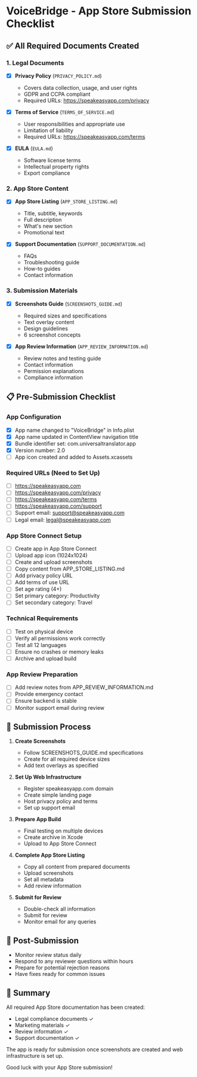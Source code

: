 # VoiceBridge - App Store Submission Checklist

## ✅ All Required Documents Created

### 1. Legal Documents
- [x] **Privacy Policy** (`PRIVACY_POLICY.md`)
  - Covers data collection, usage, and user rights
  - GDPR and CCPA compliant
  - Required URLs: https://speakeasyapp.com/privacy

- [x] **Terms of Service** (`TERMS_OF_SERVICE.md`)  
  - User responsibilities and appropriate use
  - Limitation of liability
  - Required URLs: https://speakeasyapp.com/terms

- [x] **EULA** (`EULA.md`)
  - Software license terms
  - Intellectual property rights
  - Export compliance

### 2. App Store Content
- [x] **App Store Listing** (`APP_STORE_LISTING.md`)
  - Title, subtitle, keywords
  - Full description
  - What's new section
  - Promotional text

- [x] **Support Documentation** (`SUPPORT_DOCUMENTATION.md`)
  - FAQs
  - Troubleshooting guide
  - How-to guides
  - Contact information

### 3. Submission Materials
- [x] **Screenshots Guide** (`SCREENSHOTS_GUIDE.md`)
  - Required sizes and specifications
  - Text overlay content
  - Design guidelines
  - 6 screenshot concepts

- [x] **App Review Information** (`APP_REVIEW_INFORMATION.md`)
  - Review notes and testing guide
  - Contact information
  - Permission explanations
  - Compliance information

## 📋 Pre-Submission Checklist

### App Configuration
- [x] App name changed to "VoiceBridge" in Info.plist
- [x] App name updated in ContentView navigation title
- [x] Bundle identifier set: com.universaltranslator.app
- [x] Version number: 2.0
- [ ] App icon created and added to Assets.xcassets

### Required URLs (Need to Set Up)
- [ ] https://speakeasyapp.com
- [ ] https://speakeasyapp.com/privacy
- [ ] https://speakeasyapp.com/terms
- [ ] https://speakeasyapp.com/support
- [ ] Support email: support@speakeasyapp.com
- [ ] Legal email: legal@speakeasyapp.com

### App Store Connect Setup
- [ ] Create app in App Store Connect
- [ ] Upload app icon (1024x1024)
- [ ] Create and upload screenshots
- [ ] Copy content from APP_STORE_LISTING.md
- [ ] Add privacy policy URL
- [ ] Add terms of use URL
- [ ] Set age rating (4+)
- [ ] Set primary category: Productivity
- [ ] Set secondary category: Travel

### Technical Requirements
- [ ] Test on physical device
- [ ] Verify all permissions work correctly
- [ ] Test all 12 languages
- [ ] Ensure no crashes or memory leaks
- [ ] Archive and upload build

### App Review Preparation
- [ ] Add review notes from APP_REVIEW_INFORMATION.md
- [ ] Provide emergency contact
- [ ] Ensure backend is stable
- [ ] Monitor support email during review

## 🚀 Submission Process

1. **Create Screenshots**
   - Follow SCREENSHOTS_GUIDE.md specifications
   - Create for all required device sizes
   - Add text overlays as specified

2. **Set Up Web Infrastructure**
   - Register speakeasyapp.com domain
   - Create simple landing page
   - Host privacy policy and terms
   - Set up support email

3. **Prepare App Build**
   - Final testing on multiple devices
   - Create archive in Xcode
   - Upload to App Store Connect

4. **Complete App Store Listing**
   - Copy all content from prepared documents
   - Upload screenshots
   - Set all metadata
   - Add review information

5. **Submit for Review**
   - Double-check all information
   - Submit for review
   - Monitor email for any queries

## 📝 Post-Submission

- Monitor review status daily
- Respond to any reviewer questions within hours
- Prepare for potential rejection reasons
- Have fixes ready for common issues

## 🎉 Summary

All required App Store documentation has been created:
- Legal compliance documents ✓
- Marketing materials ✓  
- Review information ✓
- Support documentation ✓

The app is ready for submission once screenshots are created and web infrastructure is set up.

Good luck with your App Store submission!